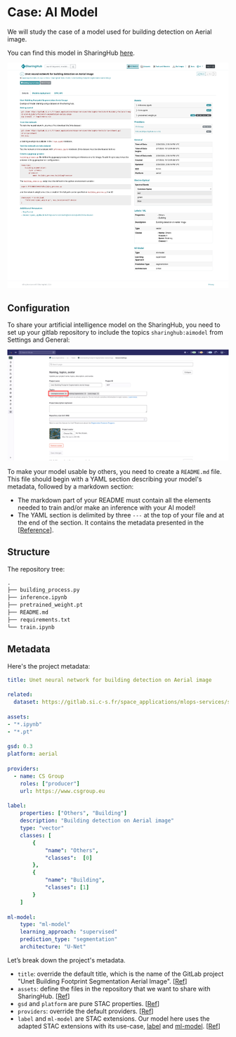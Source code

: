 # Case: AI Model

We will study the case of a model used for building detection on Aerial image.

You can find this model in SharingHub [here](https://sharinghub.p2.csgroup.space/ui/#/stac/collections/ai-model/items/space_applications/mlops-services/sharinghub-tests/public/unet-building-footprint-segmentation-aerial-image).

![Preview](../../assets/img/model-example.png)

## Configuration

To share your artificial intelligence model on the SharingHub, you need to set up your gitlab repository to include the topics `sharinghub:aimodel` from Settings and General:

![Add topics to model](../../assets/img/add-model-topic.png)

To make your model usable by others, you need to create a `README.md` file. This file should begin with a YAML section describing your model's metadata, followed by a markdown section:

- The markdown part of your README must contain all the elements needed to train and/or make an inference with your AI model!
- The YAML section is delimited by three `---` at the top of your file and at the end of the section. It contains the metadata presented in the \[[Reference](./reference.md)].

## Structure

The repository tree:

```txt
.
├── building_process.py
├── inference.ipynb
├── pretrained_weight.pt
├── README.md
├── requirements.txt
└── train.ipynb
```

## Metadata

Here's the project metadata:

```yaml title="README.md Metadata"
title: Unet neural network for building detection on Aerial image

related:
  dataset: https://gitlab.si.c-s.fr/space_applications/mlops-services/sharinghub-tests/public/inria-dataset

assets:
- "*.ipynb"
- "*.pt"

gsd: 0.3
platform: aerial

providers:
  - name: CS Group
    roles: ["producer"]
    url: https://www.csgroup.eu

label:
    properties: ["Others", "Building"]
    description: "Building detection on Aerial image"
    type: "vector"
    classes: [
        {
            "name": "Others",
            "classes":  [0]
        },
        {
            "name": "Building",
            "classes": [1]
        }
    ]

ml-model:
    type: "ml-model"
    learning_approach: "supervised"
    prediction_type: "segmentation"
    architecture: "U-Net"
```

Let’s break down the project's metadata.

- `title`: override the default title, which is the name of the GitLab project "Unet Building Footprint Segmentation Aerial Image". [[Ref](./reference.md#title)]
- `assets`: define the files in the repository that we want to share with SharingHub. [[Ref](./reference.md#assets)]
- `gsd` and `platform` are pure STAC properties. [[Ref](./reference.md#remaining-properties)]
- `providers`: override the default providers. [[Ref](./reference.md#providers)]
- `label` and `ml-model` are STAC extensions. Our model here uses the adapted STAC extensions with its use-case, [label](https://github.com/stac-extensions/label) and [ml-model](https://github.com/stac-extensions/ml-model). [[Ref](./reference.md#extensions)]
